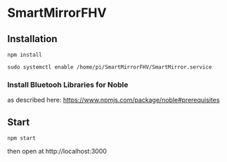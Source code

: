 # SmartMirrorFHV

## Installation
```
npm install
```

```
sudo systemctl enable /home/pi/SmartMirrorFHV/SmartMirror.service
```

### Install Bluetooh Libraries for Noble
as described here: https://www.npmjs.com/package/noble#prerequisites

## Start
```
npm start
```
then open at http://localhost:3000
